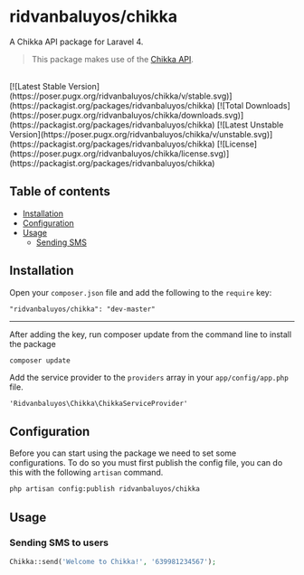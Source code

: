 ridvanbaluyos/chikka
=======

A Chikka API package for Laravel 4.

> This package makes use of the [Chikka API](http://api.chikka.com).<br />

<br />
[![Latest Stable Version](https://poser.pugx.org/ridvanbaluyos/chikka/v/stable.svg)](https://packagist.org/packages/ridvanbaluyos/chikka) [![Total Downloads](https://poser.pugx.org/ridvanbaluyos/chikka/downloads.svg)](https://packagist.org/packages/ridvanbaluyos/chikka) [![Latest Unstable Version](https://poser.pugx.org/ridvanbaluyos/chikka/v/unstable.svg)](https://packagist.org/packages/ridvanbaluyos/chikka) [![License](https://poser.pugx.org/ridvanbaluyos/chikka/license.svg)](https://packagist.org/packages/ridvanbaluyos/chikka)

## Table of contents ##
- [Installation](#installation)
- [Configuration](#configuration)
- [Usage](#usage)
    - [Sending SMS](#send)


## Installation ##
Open your `composer.json` file and add the following to the `require` key:

    "ridvanbaluyos/chikka": "dev-master"

---

After adding the key, run composer update from the command line to install the package

```bash
composer update
```

Add the service provider to the `providers` array in your `app/config/app.php` file.

    'Ridvanbaluyos\Chikka\ChikkaServiceProvider'

## Configuration ##
Before you can start using the package we need to set some configurations.
To do so you must first publish the config file, you can do this with the following `artisan` command.

```bash
php artisan config:publish ridvanbaluyos/chikka
```

## Usage ##
### Sending SMS to users
```php
Chikka::send('Welcome to Chikka!', '639981234567');
```

